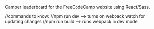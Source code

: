 Camper leaderboard for the FreeCodeCamp website using React/Sass. 

//commands to know:
//npm run dev --> turns on webpack watch for updating changes
//npm run build --> runs webpack in dev mode

